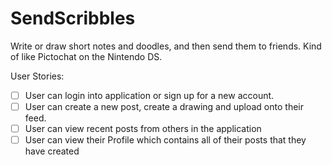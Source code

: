 # SendScribbles
 Write or draw short notes and doodles, and then send them to friends. Kind of like Pictochat on the Nintendo DS. 
 
 User Stories:
 - [ ] User can login into application or sign up for a new account.
- [ ] User can create a new post, create a drawing and upload onto their feed.
- [ ] User can view recent posts from others in the application
- [ ] User can view their Profile which contains all of their posts that they have created
